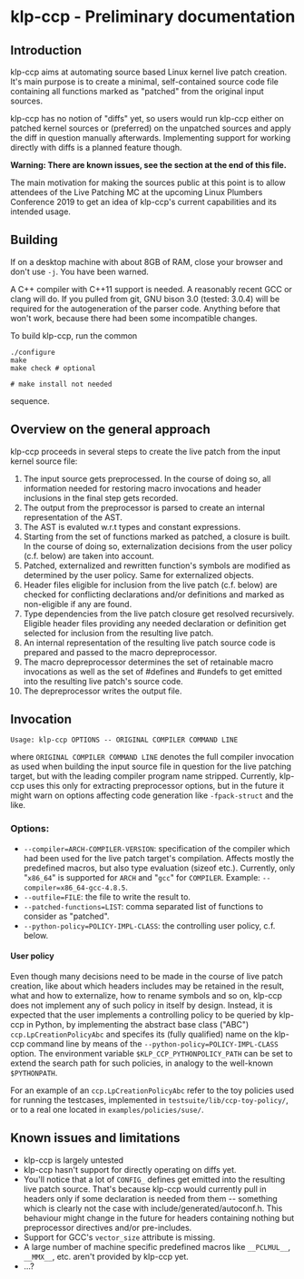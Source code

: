 # klp-ccp - Preliminary documentation
## Introduction
klp-ccp aims at automating source based Linux kernel live patch creation.
It's main purpose is to create a minimal, self-contained source code file
containing all functions marked as "patched" from the original input
sources.

klp-ccp has no notion of "diffs" yet, so users would run klp-ccp
either on patched kernel sources or (preferred) on the unpatched
sources and apply the diff in question manually
afterwards. Implementing support for working directly with diffs is a
planned feature though.

**Warning: There are known issues, see the section at the end of
  this file.**

The main motivation for making the sources public at this point is to
allow attendees of the Live Patching MC at the upcoming Linux Plumbers
Conference 2019 to get an idea of klp-ccp's current capabilities and
its intended usage.


## Building
If on a desktop machine with about 8GB of RAM, close your browser and
don't use `-j`. You have been warned.

A C++ compiler with C++11 support is needed. A reasonably recent
GCC or clang will do. If you pulled from git, GNU bison 3.0 (tested:
3.0.4) will be required for the autogeneration of the parser
code. Anything before that won't work, because there had been some
incompatible changes.

To build klp-ccp, run the common
```
./configure
make
make check # optional

# make install not needed
```
sequence.

## Overview on the general approach
klp-ccp proceeds in several steps to create the live patch from the
input kernel source file:
1. The input source gets preprocessed. In the course of doing so, all
   information needed for restoring macro invocations and header
   inclusions in the final step gets recorded.
2. The output from the preprocessor is parsed to create an internal
   representation of the AST.
3. The AST is evaluted w.r.t types and constant expressions.
4. Starting from the set of functions marked as patched, a closure is
   built. In the course of doing so, externalization decisions from
   the user policy (c.f. below) are taken into account.
5. Patched, externalized and rewritten function's symbols are modified
   as determined by the user policy. Same for externalized
   objects.
6. Header files eligible for inclusion from the live patch
   (c.f. below) are checked for conflicting declarations and/or
   definitions and marked as non-eligible if any are found.
7. Type dependencies from the live patch closure get resolved
   recursively. Eligible header files providing any needed declaration
   or definition get selected for inclusion from the resulting live
   patch.
8. An internal representation of the resulting live patch source code
   is prepared and passed to the macro depreprocessor.
9. The macro depreprocessor determines the set of retainable macro
   invocations as well as the set of #defines and #undefs to get
   emitted into the resulting live patch's source code.
10. The depreprocessor writes the output file.

## Invocation
```
Usage: klp-ccp OPTIONS -- ORIGINAL COMPILER COMMAND LINE
```
where `ORIGINAL COMPILER COMMAND LINE` denotes the full compiler
invocation as used when building the input source file in question for
the live patching target, but with the leading compiler program name
stripped. Currently, klp-ccp uses this only for extracting
preprocessor options, but in the future it might warn on options
affecting code generation like `-fpack-struct` and the like.

### Options:
- `--compiler=ARCH-COMPILER-VERSION`: specification of the
  compiler which had been used for the live patch target's
  compilation. Affects mostly the predefined macros, but also
  type evaluation (sizeof etc.).
  Currently, only "`x86_64`" is supported for `ARCH` and "`gcc`" for
  `COMPILER`. Example: `--compiler=x86_64-gcc-4.8.5`.
- `--outfile=FILE`: the file to write the result to.
- `--patched-functions=LIST`: comma separated list of functions
  to consider as "patched".
- `--python-policy=POLICY-IMPL-CLASS`: the controlling user policy,
  c.f. below.

#### User policy
Even though many decisions need to be made in the course of live patch
creation, like about which headers includes may be retained in the
result, what and how to externalize, how to rename symbols and so on,
klp-ccp does not implement any of such policy in itself by
design. Instead, it is expected that the user implements a controlling
policy to be queried by klp-ccp in Python, by implementing the
abstract base class ("ABC") `ccp.LpCreationPolicyAbc` and specifes its
(fully qualified) name on the klp-ccp command line by means of the
`--python-policy=POLICY-IMPL-CLASS` option. The environment variable
`$KLP_CCP_PYTHONPOLICY_PATH` can be set to extend the search path for
such policies, in analogy to the well-known `$PYTHONPATH`.

For an example of an `ccp.LpCreationPolicyAbc` refer to the toy
policies used for running the testcases, implemented in
`testsuite/lib/ccp-toy-policy/`, or to a real one located in
`examples/policies/suse/`.

## Known issues and limitations
- klp-ccp is largely untested
- klp-ccp hasn't support for directly operating on diffs yet.
- You'll notice that a lot of `CONFIG_` defines get emitted into the
  resulting live patch source. That's because klp-ccp would currently
  pull in headers only if some declaration is needed from them --
  something which is clearly not the case with
  include/generated/autoconf.h. This behaviour might change in the
  future for headers containing nothing but preprocessor directives
  and/or pre-includes.
- Support for GCC's `vector_size` attribute is missing.
- A large number of machine specific predefined macros like
  `__PCLMUL__`, `__MMX__`, etc. aren't provided by klp-ccp yet.
- ...?
